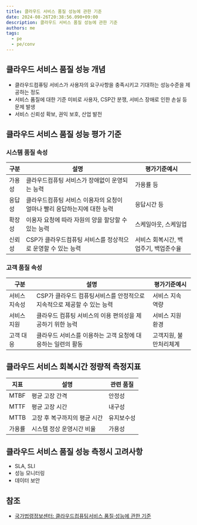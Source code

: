 ```yaml
---
title: 클라우드 서비스 품질 성능에 관한 기준
date: 2024-08-26T20:38:56.090+09:00
description: 클라우드 서비스 품질 성능에 관한 기준
authors: me
tags:
  - pe
  - pe/conv
---
```


## 클라우드 서비스 품질 성능 개념

- 클라우드컴퓨팅 서비스가 사용자의 요구사항을 충족시키고 기대하는 성능수준을 제공하는 정도
- 서비스 품질에 대한 기준 미비로 사용자, CSP간 분쟁, 서비스 장애로 인한 손실 등 문제 발생
- 서비스 신뢰성 확보, 권익 보호, 산업 발전

## 클라우드 서비스 품질 성능 평가 기준

### 시스템 품질 속성

| 구분 | 설명 | 평가기준예시 |
| --- | --- | --- |
| 가용성 | 클라우드컴퓨팅 서비스가 장애없이 운영되는 능력 | 가용률 등 |
| 응답성 | 클라우드컴퓨팅 서비스 이용자의 요청이 얼마나 빨리 응답하는지에 대한 능력 | 응답시간 등 |
| 확장성 | 이용자 요청에 따라 자원의 양을 할당할 수 있는 능력 | 스케일아웃, 스케일업 |
| 신뢰성 | CSP가 클라우드컴퓨팅 서비스를 정상적으로 운영할 수 있는 능력 | 서비스 회복시간, 백업주기, 백업준수율 |

### 고객 품질 속성

| 구분 | 설명 | 평가기준예시 |
| --- | --- | --- |
| 서비스 지속성 | CSP가 클라우드 컴퓨팅서비스를 안정적으로 지속적으로 제공할 수 있는 능력 | 서비스 지속 역량 |
| 서비스 지원 | 클라우드 컴퓨팅 서비스의 이용 편의성을 제공하기 위한 능력 | 서비스 지원 환경 |
| 고객 대응 | 클라우드 서비스를 이용하는 고객 요청에 대응하는 일련의 활동 | 고객지원, 불만처리체계 |

## 클라우드 서비스 회복시간 정량적 측정지표

| 지표 | 설명 | 관련 품질 |
| --- | --- | --- |
| MTBF | 평균 고장 간격 | 안정성 |
| MTTF | 평균 고장 시간 | 내구성 |
| MTTB | 고장 후 복구까지의 평균 시간 | 유지보수성 |
| 가용률 | 시스템 정상 운영시간 비율 | 가용성 |

## 클라우드 서비스 품질 성능 측정시 고려사항

- SLA, SLI
- 성능 모니터링
- 데이터 보안

## 참조

- [국가법령정보센터: 클라우드컴퓨팅서비스 품질·성능에 관한 기준](https://law.go.kr/%ed%96%89%ec%a0%95%ea%b7%9c%ec%b9%99/%ed%81%b4%eb%9d%bc%ec%9a%b0%eb%93%9c%ec%bb%b4%ed%93%a8%ed%8c%85%ec%84%9c%eb%b9%84%ec%8a%a4%ed%92%88%ec%a7%88%c2%b7%ec%84%b1%eb%8a%a5%ec%97%90%ea%b4%80%ed%95%9c%ea%b8%b0%ec%a4%80)
